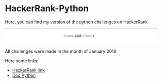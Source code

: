 # HackerRank-Python

Here, you can find my version of the python challenges on HackerRank

![Photo ranking](photo_ranking.png)

All challenges were made in the month of January 2018

Here some links:
 - [HackerRank link](https://www.hackerrank.com/domains/python/)
 - [Doc Python](https://docs.python.org/3/library/index.html)
